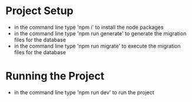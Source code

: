 # Project Setup

* in the command line type 'npm i' to install the node packages
* in the command line type 'npm run generate' to generate the migration files for the database
* in the command line type 'npm run migrate' to execute the migration files for the database

# Running the Project

* in the command line type 'npm run dev' to run the project
